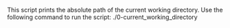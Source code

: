 This script prints the absolute path of the current working directory.
 Use the following command to run the script:
./0-current_working_directory
 
